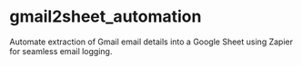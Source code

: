# gmail2sheet_automation
Automate extraction of Gmail email details into a Google Sheet using Zapier for seamless email logging.
